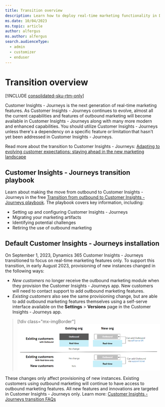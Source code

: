 ```yaml
---
title: Transition overview
description: Learn how to deploy real-time marketing functionality in Dynamics 365 Customer Insights - Journeys.
ms.date: 10/04/2023
ms.topic: article
author: alfergus
ms.author: alfergus
search.audienceType: 
  - admin
  - customizer
  - enduser
---
```


# Transition overview

[!INCLUDE [consolidated-sku-rtm-only](./includes/consolidated-sku-rtm-only.md)]

Customer Insights - Journeys is the next generation of real-time marketing features. As Customer Insights - Journeys continues to evolve, almost all the current capabilities and features of outbound marketing will become available in Customer Insights - Journeys along with many more modern and enhanced capabilities. You should utilize Customer Insights - Journeys unless there's a dependency on a specific feature or limitation that hasn't yet been addressed in Customer Insights - Journeys.

Read more about the transition to Customer Insights - Journeys: [Adapting to evolving customer expectations: staying ahead in the new marketing landscape](https://cloudblogs.microsoft.com/dynamics365/it/2023/07/18/transition-to-real-time-marketing-and-transform-your-customer-experience/)
<!---
## Advantages of Customer Insights - Journeys + Customer Insights - Data

The following table summarizes the benefits of using Customer Insights - Journeys and Customer Insights - Data together.

| Scenario                                                                                                                                                                                                                      | Outbound marketing                                                                                                                                                | Customer Insights - Journeys                                                                                                                                                               |
|-------------------------------------------------------------------------------------------------------------------------------------------------------------------------------------------------------------------------------|-------------------------------------------------------------------------------------------------------------------------------------------------------------------|-----------------------------------------------------------------------------------------------------------------------------------------------------------------------------------|
| Engage customer profiles directly without creating corresponding contacts in Dataverse (when using a third-party customer master/CRM or when there are more profiles in Customer Insights - Data than there are contacts in the CRM) | Not possible                                                                                                                                                      | Seamless (using segments)                                                                                                                                                         |
| Add members from a Customer Insights - Data segment into a new customer journey                                                                                                                                                      | Requires manual segment export from Customer Insights - Data to Marketing; doesn't provide 100% coverage, you can only target Customer Insights - Data profiles with contacts | Seamless: all Customer Insights - Data segments are automatically available in Marketing                                                                                                 |
| Add members from a Customer Insights - Data segment into an ongoing customer journey (using dynamic segments)                                                                                                                        | Not possible                                                                                                                                                      | Seamless: new members added to a Customer Insights - Data segment are automatically added to Marketing journeys that target that segment                                                  |
| Personalize email content with segments or insights from Customer Insights - Data                                                                                                                                                    | Not possible                                                                                                                                                      | Seamless: Customer Insights - Data attributes, segments, and (soon) measures are automatically available for email personalization, just like any other Dataverse entity                  |
| Branch or suppress a customer journey based on a customer's attributes or segment membership (in Customer Insights - Data)                                                                                                           | Not possible                                                                                                                                                      | Seamless: Customer Insights - Data attributes, segments, and (soon) measures are automatically available for journey logic and suppression criteria, just like any other Dataverse entity |
| Use marketing interaction data to create segments, measures, and other insights in Customer Insights - Data                                                                                                                         | Requires manual data integration                                                                                                                                  | (Coming soon) Marketing interactions are available in Customer Insights - Data without the need for data integration                                                                     |

Learn more about the differences between Customer Insights - Journeys and outbound features: [Real-time vs outbound marketing journeys!](https://community.dynamics.com/blogs/post/?postid=89399977-3ba4-4650-b57d-14ab1654b020).-->

## Customer Insights - Journeys transition playbook

Learn about making the move from outbound to Customer Insights - Journeys in the free [Transition from outbound to Customer Insights - Journeys playbook](https://community.dynamics.com/blogs/post/?postid=1b4394d5-7764-4484-aba9-c7f972292c10). The playbook covers key information, including:

- Setting up and configuring Customer Insights - Journeys
- Migrating your marketing artifacts
- Identifying potential challenges
- Retiring the use of outbound marketing

## Default Customer Insights - Journeys installation

On September 1, 2023, Dynamics 365 Customer Insights - Journeys transitioned to focus on real-time marketing features only. To support this transition, in early August 2023, provisioning of new instances changed in the following ways:
- *New customers* no longer receive the outbound marketing module when they provision the Customer Insights - Journeys app. New customers will need to contact support to add outbound marketing features.
- *Existing customers* also see the same provisioning change, but are able to add outbound marketing features themselves using a self-serve interface available on the **Settings** > **Versions** page in the Customer Insights - Journeys app.

> [!div class="mx-imgBorder"]
> ![Customer Insights - Journeys transition comparison.](media/real-time-marketing-transition-graphic.png "Customer Insights - Journeys transition comparison")

These changes only affect provisioning of new instances. Existing customers using outbound marketing will continue to have access to outbound marketing features. All new features and innovations are targeted in Customer Insights - Journeys only. Learn more: [Customer Insights - Journeys transition FAQs](real-time-marketing-transition.md)

